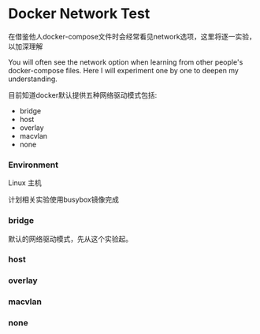 # Docker Network Test

在借鉴他人docker-compose文件时会经常看见network选项，这里将逐一实验，以加深理解

You will often see the network option when learning from other people's docker-compose files. 
Here I will experiment one by one to deepen my understanding.

目前知道docker默认提供五种网络驱动模式包括:

- bridge
- host
- overlay
- macvlan
- none

### Environment

Linux 主机

计划相关实验使用busybox镜像完成

### bridge

默认的网络驱动模式，先从这个实验起。

### host

### overlay

### macvlan

### none